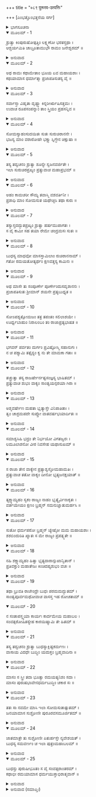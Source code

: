 +++
title = "०८९ पुरूरव-उत्पत्तिः"

+++
[ಎಂಭತ್ತೊಂಭತ್ತನೆಯ ಸರ್ಗ]



<details><summary>ಭಾಗಸೂಚನಾ</summary>

ಬುಧ ಮತ್ತು ಇಲಾಳ ಸಮಾಗಮ, ಪುರೂರವನ ಉತ್ಪತ್ತಿ
</details>

<details open><summary>ಮೂಲಮ್ - 1</summary>

ಶ್ರುತ್ವಾ ಕಿಂಪುರುಷೋತ್ಪತ್ತಿಂ ಲಕ್ಷ್ಮಣೋ ಭರತಸ್ತಥಾ ।  
ಆಶ್ಚರ್ಯಮಿತಿ ಚಾಬ್ರೂತಾಮುಭೌ ರಾಮಂ ಜನೇಶ್ವರಮ್ ॥
</details>

<details><summary>ಅನುವಾದ</summary>

ಕಿಂಪುರುಷ ಜಾತಿಯ ಉತ್ಪತ್ತಿಯ ಈ ಪ್ರಸಂಗವನ್ನು ಕೇಳಿ ಲಕ್ಷ್ಮಣ ಮತ್ತು ಭರತರು ಮಹಾರಾಜಾ ಶ್ರೀರಾಮನಲ್ಲಿ ಇದಾದರೋ ಬಹಳ ಆಶ್ಚರ್ಯದ ಮಾತಾಗಿದೆ ಎಂದು ಹೇಳಿದರು.॥1॥
</details>

<details open><summary>ಮೂಲಮ್ - 2</summary>

ಅಥ ರಾಮಃ ಕಥಾಮೇತಾಂ ಭೂಯ ಏವ ಮಹಾಯಶಾಃ ।  
ಕಥಯಾಮಾಸ ಧರ್ಮಾತ್ಮಾ ಪ್ರಜಾಪತಿಸುತಸ್ಯ ವೈ ॥
</details>

<details><summary>ಅನುವಾದ</summary>

ಅನಂತರ ಮಹಾಯಶಸ್ವೀ ಧರ್ಮಾತ್ಮ ಶ್ರೀರಾಮನು ಪ್ರಜಾಪತಿ ಕರ್ದಮ ಪುತ್ರ ಇಲನ ಕಥೆಯನ್ನು ಹೀಗೆ ಮುಂದುವರಿಸಿದನು.॥2॥
</details>

<details open><summary>ಮೂಲಮ್ - 3</summary>

ಸರ್ವಾಸ್ತಾ ವಿಹೃತಾ ದೃಷ್ಟ್ವಾ ಕಿನ್ನರೀರ್ಋಷಿಸತ್ತಮಃ ।  
ಉವಾಚ ರೂಪಸಂಪನ್ನಾಂ ತಾಂ ಸ್ತ್ರಿಯಂ ಪ್ರಹಸನ್ನಿವ ॥
</details>

<details><summary>ಅನುವಾದ</summary>

ಆ ಎಲ್ಲ ಕಿನ್ನರಿಯರು ಪರ್ವತದ ತಪ್ಪಲಿಗೆ ಹೊರಟುಹೋದುದನ್ನು ನೋಡಿ ಮುನಿಶ್ರೇಷ್ಠ ಬುಧನು ಆ ರೂಪವತಿ ಸ್ತ್ರೀಯಲ್ಲಿ ನಗುತ್ತಾ ಹೇಳಿದನ.॥3॥
</details>

<details open><summary>ಮೂಲಮ್ - 4</summary>

ಸೋಮಸ್ಯಾಹಂಸುದಯಿತಃ ಸುತಃ ಸುರುಚಿರಾನನೇ ।  
ಭಜಸ್ವ ಮಾಂ ವರಾರೋಹೇ ಭಕ್ತ್ಯಾ ಸ್ನಿಗ್ಧೇನ ಚಕ್ಷುಷಾ ॥
</details>

<details><summary>ಅನುವಾದ</summary>

ಸುಮುಖಿ! ನಾನು ಸೋಮ ದೇವನ ಪರಪ್ರಿಯ ಪುತ್ರನಾಗಿದ್ದೇನೆ. ವರಾರೋಹೇ! ನನ್ನನ್ನು ಅನುರಾಗ ಮತ್ತು ಸ್ನೇಹ ತುಂಬಿದ ದೃಷ್ಟಿಯಿಂದ ನೋಡಿ ತನ್ನವನನ್ನಾಗಿಸಿಕೋ.॥4॥
</details>

<details open><summary>ಮೂಲಮ್ - 5</summary>

ತಸ್ಯ ತದ್ವಚನಂ ಶ್ರುತ್ವಾ ಶೂನ್ಯೇ ಸ್ವಜನವರ್ಜಿತೇ ।  
ಇಲಾ ಸುರುಚಿರಪ್ರಖ್ಯಂ ಪ್ರತ್ಯುವಾಚ ಮಹಾಪ್ರಭಮ್ ॥
</details>

<details><summary>ಅನುವಾದ</summary>

ಸ್ವಜನ ರಹಿತನಾದ ನಿರ್ಜನ ಸ್ಥಾನದಲ್ಲಿ ಬುಧನ ಮಾತನ್ನು ಕೇಳಿ ಇಲಾ ಆ ಪರಮ ಸುಂದರ ಮಹಾತೇಜಸ್ವೀ ಬುಧನಲ್ಲಿ ಹೀಗೆ ನುಡಿದಳು.॥5॥
</details>

<details open><summary>ಮೂಲಮ್ - 6</summary>

ಅಹಂ ಕಾಮಚರೀ ಸೌಮ್ಯ ತವಾಸ್ಮಿ ವಶವರ್ತಿನೀ ।  
ಪ್ರಶಾಧಿ ಮಾಂ ಸೋಮಸುತ ಯಥೇಚ್ಛಸಿ ತಥಾ ಕುರು ॥
</details>

<details><summary>ಅನುವಾದ</summary>

ಸೌಮ್ಯ ಸೋಮಕುಮಾರ! ನಾನು ಸ್ವೇಚ್ಛೆಯಿಂದ ಸಂಚರಿಸುವ ಸ್ವತಂತ್ರಳಾಗಿದ್ದೇನೆ, ಆದರೆ ಈಗ ತಮ್ಮ ಆಜ್ಞೆಗೆ ಅಧೀನನಾಗಿದ್ದೇನೆ. ಆದ್ದರಿಂದ ನನಗೆ ಉಚಿತ ಸೇವೆಗಾಗಿ ಆದೇಶ ಕೊಡಿ ಮತ್ತು ತಮ್ಮ ಇಚ್ಛೆಯಂತೆ ಮಾಡಿರಿ.॥6॥
</details>

<details open><summary>ಮೂಲಮ್ - 7</summary>

ತಸ್ಯಾಸ್ತದದ್ಭುತಪ್ರಖ್ಯಂ ಶ್ರುತ್ವಾ ಹರ್ಷಮುಪಾಗತಃ ।  
ಸ ವೈ ಕಾಮೀ ಸಹ ತಯಾ ರೇಮೇ ಚಂದ್ರಮಸಃ ಸುತಃ ॥
</details>

<details><summary>ಅನುವಾದ</summary>

ಇಲಾಳ ಈ ಅದ್ಭುತ ವಚನ ಕೇಳಿ ಕಾಮಾಸಕ್ತ ಸೋಮಪುತ್ರನಿಗೆ ಬಹಳ ಹರ್ಷವಾಯಿತು. ಅವನು ಆಕೆಯೊಂದಿಗೆ ರಮಿಸತೊಡಗಿದನು.॥7॥
</details>

<details open><summary>ಮೂಲಮ್ - 8</summary>

ಬುಧಸ್ಯ ಮಾಧವೋ ಮಾಸಸ್ತಾಮಿಲಾಂ ರುಚಿರಾನನಾಮ್ ।  
ಗತೋ ರಮಯತೋತ್ಯರ್ಥಂ ಕ್ಷಣವತ್ತಸ್ಯ ಕಾಮಿನಃ ॥
</details>

<details><summary>ಅನುವಾದ</summary>

ಮನೋಹರ ಮುಖವುಳ್ಳ ಇಲಾಳೊಂದಿಗೆ ಅತಿಶಯ ರಮಿಸುತ್ತಾ ಬುಧನ ವೈಶಾಖಮಾಸವು ಒಂದು ಕ್ಷಣದಂತೆ ಕಳೆದುಹೋಯಿತು.॥8॥
</details>

<details open><summary>ಮೂಲಮ್ - 9</summary>

ಅಥ ಮಾಸೇ ತು ಸಂಪೂರ್ಣೇ ಪೂರ್ಣೇಂದುಸದೃಶಾನನಃ ।  
ಪ್ರಜಾಪತಿಸುತಃ ಶ್ರೀಮಾನ್ ಶಯನೇ ಪ್ರತ್ಯಬುಧ್ಯತ ॥
</details>

<details><summary>ಅನುವಾದ</summary>

ಒಂದು ತಿಂಗಳು ಪೂರ್ಣವಾದಾಗ ಚಂದ್ರನಂತೆ ಮುಖವುಳ್ಳ ಪ್ರಜಾಪತಿ ಪುತ್ರ ಶ್ರೀಮಾನ್ ಇಲನು ತನ್ನ ಶಯ್ಯೆಯಿಂದ ಎದ್ದನು.॥9॥
</details>

<details open><summary>ಮೂಲಮ್ - 10</summary>

ಸೋಽಪಶ್ಯತ್ಸೋಮಜಂ ತತ್ರ ತಪಂತಂ ಸಲಿಲಾಶಯೇ ।  
ಊರ್ಧ್ವಬಾಹುಂ ನಿರಾಲಂಬಂ ತಂ ರಾಜಾಪ್ರತ್ಯಭಾಷತ ॥
</details>

<details><summary>ಅನುವಾದ</summary>

ಸೋಮಪುತ್ರ ಬುಧನು ಅಲ್ಲಿ ಜಲಾಶಯದಲ್ಲಿ ಭುಜಗಳನ್ನು ಮೇಲಕ್ಕೆತ್ತಿ, ನಿರಾಧಾರವಾಗಿ ನಿಂತು ತಪಸ್ಸು ಮಾಡುತ್ತಿರುವುದನ್ನು ನೋಡಿ, ಇಲ ರಾಜನು ಬುಧನಲ್ಲಿ ಕೇಳಿದನು.॥10॥
</details>

<details open><summary>ಮೂಲಮ್ - 11</summary>

ಭಗವನ್ ಪರ್ವತಂ ದುರ್ಗಂ ಪ್ರವಿಷ್ಟೋಸ್ಮಿ ಸಹಾನುಗಃ ।  
ನ ಚ ಪಶ್ಯಾಮಿ ತತ್ಸೈನ್ಯಂ ಕ್ವ ನು ತೇ ಮಾಮಕಾ ಗತಾಃ ॥
</details>

<details><summary>ಅನುವಾದ</summary>

ಪೂಜ್ಯರೇ! ನಾನು ನನ್ನ ಸೇವಕರೊಂದಿಗೆ ದುರ್ಗಮ ಪರ್ವತಕ್ಕೆ ಬಂದಿದ್ದೆ, ಆದರೆ ಇಲ್ಲಿ ಆ ಸೈನ್ಯವು ನನಗೆ ಕಂಡುಬರುವುದಿಲ್ಲ. ನನ್ನ ಸೈನಿಕರು ಎಲ್ಲಿಗೆ ಹೋದರೋ ತಿಳಿಯದು.॥11॥
</details>

<details open><summary>ಮೂಲಮ್ - 12</summary>

ತಚ್ಛ್ರುತ್ವಾ ತಸ್ಯ ರಾಜರ್ಷೇರ್ನಷ್ಟಸಂಜ್ಞಸ್ಯ ಭಾಷಿತಮ್ ।  
ಪ್ರತ್ಯುವಾಚ ಶುಭಂ ವಾಕ್ಯಂ ಸಾಂತ್ವಯನ್ಪರಯಾ ಗಿರಾ ॥
</details>

<details><summary>ಅನುವಾದ</summary>

ರಾಜರ್ಷಿ ಇಲನ ಸ್ತ್ರೀತ್ವದ ವಿಷಯದ ಸ್ಮೃತಿ ನಾಶವಾಗಿತ್ತು. ಅವನ ಮಾತನ್ನು ಕೇಳಿ ಬುಧನು ಅವನನ್ನು ಸಾಂತ್ವನ ಪಡಿಸುತ್ತಾ ಇಂತೆಂದನು.॥12॥
</details>

<details open><summary>ಮೂಲಮ್ - 13</summary>

ಅಶ್ಮವರ್ಷೇಣ ಮಹತಾ ಭೃತ್ಯಾಸ್ತೇ ವಿನಿಪಾತಿತಾಃ ।  
ತ್ವಂ ಚಾಶ್ರಮಪದೇ ಸುಪ್ತೋ ವಾತವರ್ಷಭಯಾರ್ದಿತಃ ॥
</details>

<details><summary>ಅನುವಾದ</summary>

ರಾಜನೇ! ನಿಮ್ಮ ಎಲ್ಲ ಸೇವಕರು ಆಲಿಕಲ್ಲಿನ ಭಾರೀ ಮಳೆಯಿಂದ ಸತ್ತುಹೋದರು. ನೀನೂ ಕೂಡ ಚಂಡಮಾರುತದ ನೀರಿನಿಂದ ಭಯಗೊಂಡು ಈ ಆಶ್ರಮಕ್ಕೆ ಬಂದು ಮಲಗಿದ್ದೆ.॥13॥
</details>

<details open><summary>ಮೂಲಮ್ - 14</summary>

ಸಮಾಶ್ವಸಿಹಿ ಭದ್ರಂ ತೇ ನಿರ್ಭಯೋ ವಿಗತಜ್ವರಃ ।  
ಲಮೂಲಾಶನೋ ವೀರ ನಿವಸೇಹ ಯಥಾಸುಖಮ್ ॥
</details>

<details><summary>ಅನುವಾದ</summary>

ವೀರನೇ! ಈಗ ನೀನು ಧೈರ್ಯ ವಹಿಸು. ನಿನಗೆ ಮಂಗಳವಾಗಲಿ. ನೀನು ನಿರ್ಭಯನಾಗಿ, ನಿಶ್ಚಿಂತವಾಗಿ ಫಲ-ಮೂಲಗಳನ್ನು ತಿನ್ನುತ್ತಾ ಇಲ್ಲಿ ಸುಖವಾಗಿ ವಾಸಿಸು.॥14॥
</details>

<details open><summary>ಮೂಲಮ್ - 15</summary>

ಸ ರಾಜಾ ತೇನ ವಾಕ್ಯೇನ ಪ್ರತ್ಯಾಶ್ವಸ್ತೋಮಹಾಮತಿಃ ।  
ಪ್ರತ್ಯುವಾಚ ತತೋ ವಾಕ್ಯಂ ದೀನೋ ಭೃತ್ಯಜನಕ್ಷಯಾತ್ ॥
</details>

<details><summary>ಅನುವಾದ</summary>

ಬುಧನ ಈ ಮಾತಿನಿಂದ ಪರಮ ಬುದ್ಧಿವಂತ ರಾಜಾ ಇಲನಿಗೆ ಬಹಳ ಆಶ್ವಾಸನೆ ದೊರಕಿದರೂ ತನ್ನ ಸೇವಕರು ನಾಶವಾಗಿದ್ದರಿಂದ ಬಹಳ ದುಃಖಿಯಾಗಿದ್ದನು, ಆದ್ದರಿಂದ ಅವನು ಇಂತೆಂದನು.॥15॥
</details>

<details open><summary>ಮೂಲಮ್ - 16</summary>

ತ್ಯಕ್ಷ್ಯಾಮ್ಯಹಂ ಸ್ವಕಂ ರಾಜ್ಯಂ ನಾಹಂ ಭೃತ್ಯೈರ್ವಿನಾಕೃತಃ ।  
ವರ್ತಯೇಯಂ ಕ್ಷಣಂ ಬ್ರಹ್ಮನ್ ಸಮನುಜ್ಞಾತುಮರ್ಹಸಿ ॥
</details>

<details><summary>ಅನುವಾದ</summary>

ಬ್ರಹ್ಮನ್! ನಾನು ಸೇವಕರಿಂದ ರಹಿತನಾಗಿದ್ದರೂ ರಾಜ್ಯವನ್ನು ತ್ಯಾಗ ಮಾಡಲಾರೆನು. ಈಗ ಕ್ಷಣ ಮಾತ್ರವೂ ನಾನು ಇಲ್ಲಿ ಇರಲಾರೆ, ಆದ್ದರಿಂದ ನನಗೆ ಹೋಗಲು ಅಪ್ಪಣೆ ಕೊಡಿರಿ.॥16॥
</details>

<details open><summary>ಮೂಲಮ್ - 17</summary>

ಸುತೋ ಧರ್ಮಪರೋ ಬ್ರಹ್ಮನ್ ಜ್ಯೇಷ್ಠೋ ಮಮ ಮಹಾಯಶಾಃ ।  
ಶಶಬಿಂದುರಿತಿ ಖ್ಯಾತಃ ಸ ಮೇ ರಾಜ್ಯಂ ಪ್ರಪತ್ಸ್ಯತೇ ॥
</details>

<details><summary>ಅನುವಾದ</summary>

ಬ್ರಹ್ಮನ್! ನನ್ನ ಧರ್ಮಪರಾಯಣ ಜೇಷ್ಠ ಪುತ್ರನು ಯಶಸ್ವಿಯಾಗಿದ್ದಾನೆ. ಶಶಬಿಂದು ಅವನ ಹೆಸರು. ನಾನು ಅಲ್ಲಿಗೆ ಹೋಗಿ ಅವನಿಗೆ ಪಟ್ಟಾಭಿಷೇಕ ಮಾಡಿದಾಗಲೇ ಅವನು ನನ್ನ ರಾಜ್ಯವನ್ನು ಸ್ವೀಕರಿಸುವನ.॥17॥
</details>

<details open><summary>ಮೂಲಮ್ - 18</summary>

ನಹಿ ಶಕ್ಷ್ಯಾಮ್ಯಹಂ ಹಿತ್ವಾ ಭೃತ್ಯದಾರಾನ್ಸುಖಾನ್ವಿತಾನ್ ।  
ಪ್ರತಿವಕ್ತುಂ ಮಹಾತೇಜಃ ಕಿಂಚಿದಪ್ಯಶುಭಂ ವಚಃ ॥
</details>

<details><summary>ಅನುವಾದ</summary>

ಮಹಾತೇಜಸ್ವೀ ಮುನೇ! ದೇಶದಲ್ಲಿರುವ ನನ್ನ ಸೇವಕರು, ಪತ್ನೀ, ಪುತ್ರ ಮೊದಲಾದ ಪರಿವಾರದ ಜನರನ್ನು ಬಿಟ್ಟು ನಾನು ಇಲ್ಲಿ ಇರಲಾರೆ. ಅದರಿಂದ ಸ್ವಜನರನ್ನು ಅಗಲಿ ನಾನು ದುಃಖದಿಂದ ಇರಲು ವಿವಶನಾಗುವಂತಹ ಅಶುಭ ಮಾತನ್ನಾಡಬೇಡಿ.॥18॥
</details>

<details open><summary>ಮೂಲಮ್ - 19</summary>

ತಥಾ ಬ್ರುವತಿ ರಾಜೇಂದ್ರೇ ಬುಧಃ ಪರಮಮದ್ಭುತಮ್ ।  
ಸಾಂತ್ವಪೂರ್ವಮಥೋವಾಚ ವಾಸಸ್ತ ಇಹ ರೋಚತಾಮ್ ॥
</details>

<details open><summary>ಮೂಲಮ್ - 20</summary>

ನ ಸಂತಾಪಸ್ತ್ವಯಾ ಕಾರ್ಯಃ ಕಾರ್ದಮೇಯ ಮಹಾಬಲ ।  
ಸಂವತ್ಸರೋಷಿತಸ್ಯೇಹ ಕಾರಯಿಷ್ಯಾಮಿ ತೇ ಹಿತಮ್ ॥
</details>

<details><summary>ಅನುವಾದ</summary>

ರಾಜೇಂದ್ರ ಇಲನು ಹೀಗೆ ಹೇಳಿದಾಗ ಬುಧನು ಅವನನ್ನು ಸಾಂತ್ವನಪಡಿಸುತ್ತಾ ಅತ್ಯಂತ ಅದ್ಭುತವಾದ ಮಾತನ್ನು ಹೇಳಿದನು - ರಾಜನೇ! ನೀನು ಸಂತೋಷವಾಗಿ ಇಲ್ಲಿ ಇರಲು ಸ್ವೀಕರಿಸು. ಕರ್ದಮಪುತ್ರನೇ! ನೀನು ಸಂತಾಪ ಪಡಬೇಡ. ನೀನು ಒಂದು ವರ್ಷದವರೆಗೆ ಇಲ್ಲಿ ವಾಸಿಸಿದಾಗ ನಾನು ನಿನ್ನ ಹಿತಸಾಧನೆ ಮಾಡುವೆನು.॥19-20॥
</details>

<details open><summary>ಮೂಲಮ್ - 21</summary>

ತಸ್ಯ ತದ್ವಚನಂ ಶ್ರುತ್ವಾ ಬುಧಸ್ಯಾಕ್ಲಿಷ್ಟಕರ್ಮಣಃ ।  
ವಾಸಾಯ ವಿದಧೇ ಬುದ್ಧಿಂ ಯದುಕ್ತಂ ಬ್ರಹ್ಮವಾದಿನಾ ॥
</details>

<details><summary>ಅನುವಾದ</summary>

ಪುಣ್ಯಕರ್ಮಾ ಬುಧನ ಮಾತನ್ನು ಕೇಳಿ ಬ್ರಹ್ಮವಾದೀ ಮಹಾತ್ಮನ ಮಾತಿನಂತೆ ರಾಜನು ಅಲ್ಲಿ ಇರಲು ನಿಶ್ಚಯಿಸಿದನು.॥21॥
</details>

<details open><summary>ಮೂಲಮ್ - 22</summary>

ಮಾಸಂ ಸ ಸ್ತ್ರೀ ತದಾ ಭೂತ್ವಾ ರಮಯತ್ಯನಿಶಂ ಸದಾ ।  
ಮಾಸಂ ಪುರುಷಭಾವೇನಧರ್ಮಬುದ್ಧಿಂ ಚಕಾರ ಸಃ ॥
</details>

<details><summary>ಅನುವಾದ</summary>

ಅವನು ಒಂದು ತಿಂಗಳವರೆಗೆ ಸ್ತ್ರೀಯಾಗಿದ್ದು ನಿರಂತರ ಬುಧನೊಂದಿಗೆ ರಮಿಸುತ್ತಾ ಮತ್ತೆ ಒಂದು ತಿಂಗಳು ಪುರುಷನಾಗಿ ಧರ್ಮಾನುಷ್ಠಾನದಲ್ಲಿ ಮನಸ್ಸು ತೊಡಗಿಸುತ್ತಿದ್ದನು.॥22॥
</details>

<details open><summary>ಮೂಲಮ್ - 23</summary>

ತತಃ ಸಾ ನವಮೇ ಮಾಸಿ ಇಲಾ ಸೋಮಸುತಾತ್ಸುತಮ್ ।  
ಜನಯಾಮಾಸ ಸುಶ್ರೋಣೀ ಪುರೂರವಸಮೂರ್ಜಿತಮ್ ॥
</details>

<details><summary>ಅನುವಾದ</summary>

ಅನಂತರ ಒಂಭತ್ತನೆಯ ತಿಂಗಳಲ್ಲಿ ಸುಂದರೀ ಇಲಾಳು ಸೋಮಪುತ್ರ ಬುಧನ ಒಬ್ಬ ಪುತ್ರನಿಗೆ ಜನ್ಮ ನೀಡಿದಳು. ಅವನ ಹೆಸರು ಪುರೂರವ ಎಂದಿದ್ದು, ಬಹಳ ತೇಜಸ್ವೀ ಮತ್ತು ಬಲವಂತನಾಗಿದ್ದನು.॥23॥
</details>

<details open><summary>ಮೂಲಮ್ - 24</summary>

ಜಾತಮಾತ್ರೇ ತು ಸುಶ್ರೋಣೀ ಪಿತುರ್ಹಸ್ತೇ ನ್ಯವೇಶಯತ್ ।  
ಬುಧಸ್ಯ ಸಮವರ್ಣಂ ಚ ಇಲಾ ಪುತ್ರಂಮಹಾಬಲಮ್ ॥
</details>

<details><summary>ಅನುವಾದ</summary>

ಆಮಹಾಬಲೀ ಪುತ್ರನ ಅಂಗಕಾಂತಿಯು ಬುಧನಂತೆ ಇತ್ತು. ಅವನುಹುಟ್ಟುತ್ತಲೇ ಉಪನಯನಕ್ಕೆ ಯೋಗ್ಯವಯಸ್ಸಿನ ಬಾಲಕನಾದನು. ಇದರಿಂದ ಸುಂದರೀ ಇಲಾಳು ಅವನನ್ನು ತಂದೆಗೆ ಒಪ್ಪಿಸಿಬಿಟ್ಟಳು.॥24॥
</details>

<details open><summary>ಮೂಲಮ್ - 25</summary>

ಬುಧಸ್ತು ಪುರುಷೀಭೂತಂ ಸ ವೈ ಸಂವತ್ಸರಾಂತರಮ್ ।  
ಕಥಾಭೀ ರಮಯಾಮಾಸ ಧರ್ಮಯುಕ್ತಾಭಿರಾತ್ಮವಾನ್ ॥
</details>

<details><summary>ಅನುವಾದ</summary>

ವರ್ಷ ಮುಗಿಯಲು ಉಳಿದ ತಿಂಗಳುಗಳಲ್ಲಿ ರಾಜನು ಪುರುಷನಾಗಿದ್ದಾಗಲೆಲ್ಲ ಬುಧನು ಧರ್ಮಯುಕ್ತ ಕತೆಗಳನ್ನು ಹೇಳುತ್ತಾ ಅವನ ಮನೋರಂಜನೆ ಮಾಡುತ್ತಿದ್ದನು.॥25॥
</details>

<details><summary>ಅನುವಾದ (ಸಮಾಪ್ತಿಃ)</summary>

ಶ್ರೀವಾಲ್ಮೀಕಿ ವಿರಚಿತ ಆರ್ಷರಾಮಾಯಣ ಆದಿಕಾವ್ಯದ ಉತ್ತರ ಕಾಂಡದಲ್ಲಿ ಎಂಭತ್ತೊಂಭತ್ತನೆಯ ಸರ್ಗ ಪೂರ್ಣವಾಯಿತು.॥89॥
</details>
